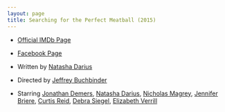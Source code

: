 ```yaml
---
layout: page
title: Searching for the Perfect Meatball (2015)
---
```


* [Official IMDb Page]
* [Facebook Page]
* Written by [Natasha Darius]
* Directed by [Jeffrey Buchbinder]
* Starring [Jonathan Demers], [Natasha Darius], [Nicholas Magrey], [Jennifer Briere], [Curtis Reid], [Debra Siegel], [Elizabeth Verrill]

  [Official IMDb Page]: http://www.imdb.com/title/tt3797406/
  [Facebook Page]: http://www.facebook.com/SearchingForThePerfectMeatball
  [Curtis Reid]: http://www.imdb.com/name/nm4840208/
  [Debra Siegel]: http://www.imdb.com/name/nm6562106/
  [Elizabeth Verrill]: http://www.imdb.com/name/nm5220888/
  [Jeffrey Buchbinder]: http://www.imdb.com/name/nm5283658/
  [Jennifer Briere]: http://www.imdb.com/name/nm6562105/
  [Jonathan Demers]: http://www.imdb.com/name/nm6562104/
  [Natasha Darius]: http://www.imdb.com/name/nm5720821/
  [Nicholas Magrey]: http://www.imdb.com/name/nm3895408/


